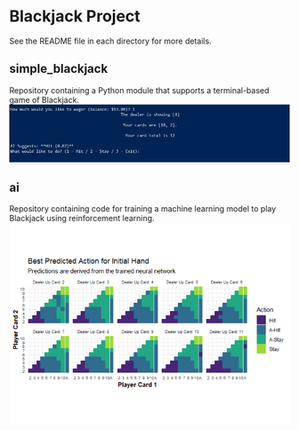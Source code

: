 Blackjack Project
================

See the README file in each directory for more details.

## simple_blackjack
Repository containing a Python module that supports a terminal-based game of Blackjack.
![](ai/figures/game_assist.JPG)

## ai
Repository containing code for training a machine learning model to play Blackjack using reinforcement learning.
![](ai/README_files/figure-markdown_github/plotting_2-1.png)
